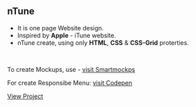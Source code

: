  ## nTune
* It is one page Website design.
* Inspired by __Apple__ - iTune website.
* nTune create, using only __HTML__, __CSS__ & __CSS-Grid__ proterties.


&nbsp;
&nbsp;
&nbsp;


   To create Mockups, use - [visit Smartmockps](https://smartmockups.com/) 
   
   For create Responsibe Menu: [visit Codepen](https://codepen.io/neilso/pen/ziwgI)
   
   [View Project](https://mixblack.github.io/nTune/)
